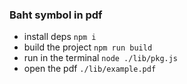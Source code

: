 ### Baht symbol in pdf

- install deps `npm i`
- build the project `npm run build`
- run in the terminal `node ./lib/pkg.js`
- open the pdf `./lib/example.pdf`

